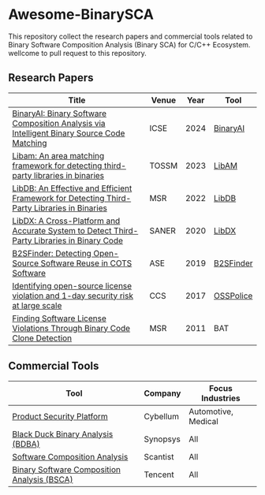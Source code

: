# Awesome-BinarySCA
This repository collect the research papers and commercial tools related to Binary Software Composition Analysis (Binary SCA) for C/C++ Ecosystem.
wellcome to pull request to this repository.

## Research Papers


| Title                                                                                                                                                                                                                                                    | Venue | Year | Tool                                                           |
|----------------------------------------------------------------------------------------------------------------------------------------------------------------------------------------------------------------------------------------------------------|-------|------|----------------------------------------------------------------|
| [BinaryAI: Binary Software Composition Analysis via Intelligent Binary Source Code Matching](https://arxiv.org/pdf/2401.11161)                                                                                                                           | ICSE  | 2024 | [BinaryAI](https://www.binaryai.cn/)                           |
| [Libam: An area matching framework for detecting third-party libraries in binaries](https://dl.acm.org/doi/pdf/10.1145/3625294)                                                                                                                          | TOSSM | 2023 | [LibAM](https://github.com/Siyuan-Li201/LibAM) |
| [LibDB: An Effective and Efficient Framework for Detecting Third-Party Libraries in Binaries](https://arxiv.org/pdf/2204.10232)                                                                                                                          | MSR   | 2022 | [LibDB](https://github.com/lkpsg/LibDB) |
| [LibDX: A Cross-Platform and Accurate System to Detect Third-Party Libraries in Binary Code](https://scholar.google.com/scholar?hl=en&as_sdt=0%2C5&q=LibDX%3A+A+Cross-Platform+and+Accurate+System+to+Detect+Third-Party+Libraries+in+Binary+Code&btnG=) | SANER | 2020 | [LibDX](https://github.com/lkpsg/LibDX) |
| [B2SFinder: Detecting Open-Source Software Reuse in COTS Software](https://scholar.google.com/scholar?hl=en&as_sdt=0%2C5&q=B2SFinder%3A+Detecting+Open-Source+Software+Reuse+in+COTS+Software&btnG=)                                                     | ASE   | 2019 | [B2SFinder](https://github.com/1dayto0day/B2SFinder)           |
| [Identifying open-source license violation and 1-day security risk at large scale](https://dl.acm.org/doi/pdf/10.1145/3133956.3134048)                                                                                                                   | CCS   | 2017 | [OSSPolice](https://github.com/osssanitizer/osspolice/tree/master) |
| [Finding Software License Violations Through Binary Code Clone Detection](https://scholar.google.com/scholar?hl=en&as_sdt=0%2C5&q=Finding+Software+License+Violations+Through+Binary+Code+Clone+Detection&btnG=)                                         | MSR   | 2011 | BAT       |


## Commercial Tools


| Tool                                                                                                                                        | Company  | Focus Industries    |
|---------------------------------------------------------------------------------------------------------------------------------------------|----------|---------------------|
| [Product Security Platform](https://cybellum.com/)                                                                                          | Cybellum | Automotive, Medical |
| [Black Duck Binary Analysis (BDBA)](https://www.synopsys.com/software-integrity/software-composition-analysis-tools/binary-analysis.html)   | Synopsys | All                 |
| [Software Composition Analysis](https://www.scantist.com/products/sca)                                                                      | Scantist | All                 |
| [Binary Software Composition Analysis (BSCA)](https://cloud.tencent.com/product/bsca)                                                       | Tencent  | All                 |

